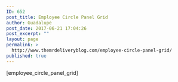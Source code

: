 ```yaml
---
ID: 652
post_title: Employee Circle Panel Grid
author: Guadalupe
post_date: 2017-06-21 17:04:26
post_excerpt: ""
layout: page
permalink: >
  http://www.themrdeliveryblog.com/employee-circle-panel-grid/
published: true
---
```

[employee_circle_panel_grid]